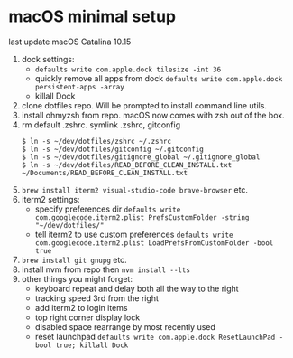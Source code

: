 # macOS minimal setup

last update macOS Catalina 10.15

1. dock settings:
    - `defaults write com.apple.dock tilesize -int 36`
    - quickly remove all apps from dock `defaults write com.apple.dock persistent-apps -array`
    - killall Dock
1. clone dotfiles repo. Will be prompted to install command line utils.
1. install ohmyzsh from repo. macOS now comes with zsh out of the box.
1. rm default .zshrc. symlink .zshrc, gitconfig
    ```
    $ ln -s ~/dev/dotfiles/zshrc ~/.zshrc
    $ ln -s ~/dev/dotfiles/gitconfig ~/.gitconfig
    $ ln -s ~/dev/dotfiles/gitignore_global ~/.gitignore_global
    $ ln -s ~/dev/dotfiles/READ_BEFORE_CLEAN_INSTALL.txt ~/Documents/READ_BEFORE_CLEAN_INSTALL.txt
    ```
1. `brew install iterm2 visual-studio-code brave-browser` etc.
1. iterm2 settings:
    - specify preferences dir `defaults write com.googlecode.iterm2.plist PrefsCustomFolder -string "~/dev/dotfiles/"`
    - tell iterm2 to use custom preferences `defaults write com.googlecode.iterm2.plist LoadPrefsFromCustomFolder -bool true`
1. `brew install git gnupg` etc.
1. install nvm from repo then `nvm install --lts`
1. other things you might forget:
    - keyboard repeat and delay both all the way to the right
    - tracking speed 3rd from the right
    - add iterm2 to login items
    - top right corner display lock
    - disabled space rearrange by most recently used
    - reset launchpad `defaults write com.apple.dock ResetLaunchPad -bool true; killall Dock`
